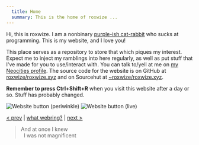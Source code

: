 ```yaml
---
  title: Home
  summary: This is the home of roxwize ...
---
```


Hi, this is <span class="t3t3">roxwize</span>. I am a nonbinary [purple-ish cat-rabbit](me.html) who sucks at programming. This is my website, and I love you!

This place serves as a repository to store that which piques my interest. Expect me to inject my ramblings into here regularly, as well as put stuff that I've made for you to use/interact with. You can talk to/yell at me on [my Neocities profile](https://neocities.org/site/hoylecake). The source code for the website is on GitHub at [roxwize/roxwize.xyz](https://github.com/roxwize/roxwize.xyz) and on Sourcehut at [~roxwize/roxwize.xyz](https://sr.ht/~roxwize/roxwize.xyz/).

**Remember to press Ctrl+Shift+R** when you visit this website after a day or so. Stuff has probably changed.

<img src="../static/img/button.png" alt="Website button (periwinkle)" title="Website button (periwinkle)" class="btn" />
<img src="../static/img/button_live.png" alt="Website button (live)" title="Website button (live)" class="btn" />

[< prev](https://webring.interestingzinc.xyz/prev?from=https://roxwize.xyz/site/home) | [what webring?](https://webring.interestingzinc.xyz/list) | [next >](https://webring.interestingzinc.xyz/next?from=https://roxwize.xyz/site/home)

<!-- <iframe src="https://roxwize.xyz/ext/trlm/?internalstyle=1&incss=%40import%20url%28%27https%3A%2F%2Ffonts.googleapis.com%2Fcss2%3Ffamily%3DMontserrat%3Awght%40400%3B700%26display%3Dswap%27%29%3B%23titleheader%2C%23dontremovemeplease%7Bfont-family%3A%22Montserrat%22%7D%23titleheader%7Bfont-weight%3Abold%7D%23dontremovemeplease%7Bfont-size%3A8pt%7D" frameborder="0" scrolling="no" width="500" height="140"></iframe> this will definitely need to be updated later -->

<blockquote>
  And at once I knew<br />
  &nbsp;&nbsp;I was not magnificent
</blockquote>

